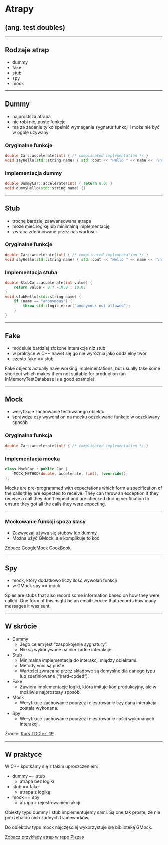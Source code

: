 <!-- .slide: data-background="#111111" -->

# Atrapy

## (ang. test doubles)

___

## Rodzaje atrap

* dummy
* fake
* stub
* spy
* mock

___

## Dummy

* <!-- .element: class="fragment fade-in" --> najprostsza atrapa
* <!-- .element: class="fragment fade-in" --> nie robi nic, puste funkcje
* <!-- .element: class="fragment fade-in" --> ma za zadanie tylko spełnić wymagania sygnatur funkcji i może nie być w ogóle używany

### Oryginalne funkcje
<!-- .element: class="fragment fade-in" -->

```cpp
double Car::accelerate(int) { /* complicated implementation */ }
void sayHello(std::string name) { std::cout << "Hello " << name << '\n'; }
```
<!-- .element: class="fragment fade-in" -->

### Implementacja dummy
<!-- .element: class="fragment fade-in" -->

```cpp
double DummyCar::accelerate(int) { return 0.0; }
void dummyHello(std::string name) {}
```
<!-- .element: class="fragment fade-in" -->

___
<!-- .slide: style="font-size: 0.9em" -->

## Stub

* <!-- .element: class="fragment fade-in" --> trochę bardziej zaawansowana atrapa
* <!-- .element: class="fragment fade-in" --> może mieć logikę lub minimalną implementację
* <!-- .element: class="fragment fade-in" --> zwraca zdefiniowane przez nas wartości

### Oryginalne funkcje
<!-- .element: class="fragment fade-in" -->

```cpp
double Car::accelerate(int) { /* complicated implementation */ }
void sayHello(std::string name) { std::cout << "Hello " << name << '\n'; }
```
<!-- .element: class="fragment fade-in" -->

### Implementacja stuba
<!-- .element: class="fragment fade-in" -->

```cpp
double StubCar::accelerate(int value) {
    return value < 0 ? -10.0 : 10.0;
}
void stubHello(std::string name) {
    if (name == "anonymous") {
        throw std::logic_error("anonymous not allowed");
    }
}
```
<!-- .element: class="fragment fade-in" -->

___

## Fake

* <!-- .element: class="fragment fade-in" --> modeluje bardziej złożone interakcje niż stub
* <!-- .element: class="fragment fade-in" --> w praktyce w C++ nawet się go nie wyróżnia jako oddzielny twór
* <!-- .element: class="fragment fade-in" --> często fake == stub

Fake objects actually have working implementations, but usually take some shortcut which makes them not suitable for production (an InMemoryTestDatabase is a good example).
<!-- .element: class="fragment fade-in" -->

___

## Mock

* <!-- .element: class="fragment fade-in" --> weryfikuje zachowanie testowanego obiektu
* <!-- .element: class="fragment fade-in" --> sprawdza czy wywołał on na mocku oczekiwane funkcje w oczekiwany sposób

### Oryginalna funkcja
<!-- .element: class="fragment fade-in" -->

```cpp
double Car::accelerate(int) { /* complicated implementation */ }
```
<!-- .element: class="fragment fade-in" -->

### Implementacja mocka
<!-- .element: class="fragment fade-in" -->

```cpp
class MockCar : public Car {
    MOCK_METHOD(double, accelerate, (int), (override));
};
```
<!-- .element: class="fragment fade-in" -->

Mocks are pre-programmed with expectations which form a specification of the calls they are expected to receive. They can throw an exception if they receive a call they don't expect and are checked during verification to ensure they got all the calls they were expecting.
<!-- .element: class="fragment fade-in" -->

___

### Mockowanie funkcji spoza klasy

* <!-- .element: class="fragment fade-in" --> Zazwyczaj używa się stubów lub dummy
* <!-- .element: class="fragment fade-in" --> Można użyć GMock, ale komplikuje to kod

Zobacz [GoogleMock CookBook](https://github.com/google/googletest/blob/main/docs/gmock_cook_book.md#mocking-free-functions)
<!-- .element: class="fragment fade-in" -->

___

## Spy

* <!-- .element: class="fragment fade-in" --> mock, który dodatkowo liczy ilość wywołań funkcji
* <!-- .element: class="fragment fade-in" --> w GMock spy == mock

Spies are stubs that also record some information based on how they were called. One form of this might be an email service that records how many messages it was sent.
<!-- .element: class="fragment fade-in" -->

___

## W skrócie

* <!-- .element: class="fragment fade-in" --> Dummy
  * Jego celem jest “zaspokojenie sygnatury”.
  * Nie są wykonywane na nim żadne interakcje.
* <!-- .element: class="fragment fade-in" --> Stub
  * Minimalna implementacja do interakcji między obiektami.
  * Metody void są puste.
  * Wartości zwracane przez składowe są domyślne dla danego typu lub zdefiniowane (“hard-coded”).
* <!-- .element: class="fragment fade-in" --> Fake
  * Zawiera implementację logiki, która imituje kod produkcyjny, ale w możliwie najprostszy sposób.
* <!-- .element: class="fragment fade-in" --> Mock
  * Weryfikuje zachowanie poprzez rejestrowanie czy dana interakcja została wykonana.
* <!-- .element: class="fragment fade-in" --> Spy
  * Weryfikuje zachowanie poprzez rejestrowanie ilości wykonanych interakcji.

Źródło: [Kurs TDD cz. 19](https://dariuszwozniak.net/posts/kurs-tdd-19-mock-stub-fake-spy-dummy)
<!-- .element: class="fragment fade-in" -->

___

## W praktyce

W C++ spotkamy się z takim uproszczeniem:
<!-- .element: class="fragment fade-in" -->

* <!-- .element: class="fragment fade-in" --> dummy ~= stub
  * atrapa bez logiki
* <!-- .element: class="fragment fade-in" --> stub == fake
  * atrapa z logiką
* <!-- .element: class="fragment fade-in" --> mock == spy
  * atrapa z rejestrowaniem akcji

Obiekty typu dummy i stub implementujemy sami. Są one tak proste, że nie potrzeba do nich żadnych frameworków.
<!-- .element: class="fragment fade-in" -->

Do obiektów typu mock najczęściej wykorzystuje się bibliotekę GMock.
<!-- .element: class="fragment fade-in" -->

[Zobacz przykłady atrap w repo Pizzas](https://github.com/coders-school/pizzas/blob/master/test/mocks/PizzaMock.hpp)
<!-- .element: class="fragment fade-in" -->
